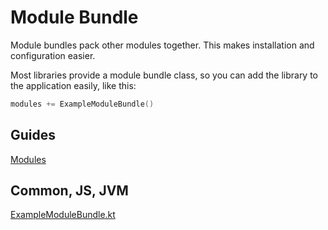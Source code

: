 # Module Bundle

Module bundles pack other modules together. This makes installation and configuration
easier.

Most libraries provide a module bundle class, so you can add the library to the application
easily, like this:

```kotlin
modules += ExampleModuleBundle()
```

## Guides

[Modules](/doc/guides/common/Modules.md)

## Common, JS, JVM

[ExampleModuleBundle.kt](/cookbook/src/commonMain/kotlin/zakadabar/cookbook/module/bundle/ExampleModuleBundle.kt)
